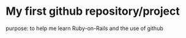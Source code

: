 # My first github repository/project
purpose: to help me learn Ruby-on-Rails
  and the use of github